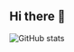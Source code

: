 ## Hi there 👋


![GitHub stats](https://github-readme-stats.vercel.app/api?username=kesks&theme=gotham&show=reviews,discussions_started,discussions_answered,prs_merged,prs_merged_percentage_icons=true)

<!--
**kesks/kesks** is a ✨ _special_ ✨ repository because its `README.md` (this file) appears on your GitHub profile.

Here are some ideas to get you started:

- 🔭 I’m currently working on ...
- 🌱 I’m currently learning ...
- 👯 I’m looking to collaborate on ...
- 🤔 I’m looking for help with ...
- 💬 Ask me about ...
- 📫 How to reach me: ...
- 😄 Pronouns: ...
- ⚡ Fun fact: ...
-->
